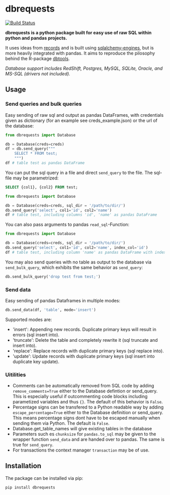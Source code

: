 # dbrequests

[![Build Status](https://travis-ci.org/INWTlab/dbrequests.svg?branch=master)](https://travis-ci.org/INWTlab/dbrequests)

**dbrequests is a python package built for easy use of raw SQL within python and pandas projects.**

It uses ideas from [records](https://github.com/kennethreitz/records/) and is built using [sqlalchemy-engines](https://www.sqlalchemy.org/), but is more heavily integrated with pandas. It aims to reproduce the pilosophy behind the R-package [dbtools](https://github.com/INWT/dbtools/).


_Database support includes RedShift, Postgres, MySQL, SQLite, Oracle, and MS-SQL (drivers not included)._

## Usage

### Send queries and bulk queries

Easy sending of raw sql and output as pandas DataFrames, with credentials given as dictionary (for an example see creds_example.json) or the url of the database:

```python
from dbrequests import Database

db = Database(creds=creds)
df = db.send_query("""
    SELECT * FROM test;
    """)
df # table test as pandas DataFrame
```

You can put the sql query in a file and direct `send_query` to the file. The sql-file may be parametrized:

```sql
SELECT {col1}, {col2} FROM test;

```

```python
from dbrequests import Database

db = Database(creds=creds, sql_dir = '/path/to/dir/')
db.send_query('select', col1='id', col2='name')
df # table test, including columns 'id', 'name' as pandas DataFrame
```

You can also pass arguments to pandas `read_sql`-Function:

```python
from dbrequests import Database

db = Database(creds=creds, sql_dir = '/path/to/dir/')
db.send_query('select', col1='id', col2='name', index_col='id')
df # table test, including column 'name' as pandas DataFrame with index 'id'
```

You may also send queries with no table as output to the database via `send_bulk_query`, which exhibits the same behavior as `send_query`:

```python
db.send_bulk_query('drop test from test;')
```

### Send data

Easy sending of pandas Dataframes in multiple modes:

```python
db.send_data(df, 'table', mode='insert')
```

Supported modes are:
  - 'insert': Appending new records. Duplicate primary keys will result in errors (sql insert into).
  - 'truncate': Delete the table and completely rewrite it (sql truncate and insert into).
  - 'replace': Replace records with duplicate primary keys (sql replace into).
  - 'update': Update records with duplicate primary keys (sql insert into duplicate key update).

### Uitilities

- Comments can be automatically removed from SQL code by adding `remove_comments=True` either to the Database defintion or send_query. This is especially useful if outcommenting code blocks including parametized variables and thus `{}`. The default of this behavior is `False`.
- Percentage signs can be transfered to a Python readable way by adding `escape_percentage=True` either to the Database definition or send_query. This means percentage signs dont have to be escaped manually when sending them via Python. The default is `False`.
- Database.get_table_names will give existing tables in the database
- Parameters such es `chunksize` for `pandas.to_sql` may be given to the wrapper function `send_data` and are handed over to pandas. The same is true for `send_query`.
- For transactions the context manager `transaction` may be of use.

## Installation

The package can be installed via pip:

```
pip install dbrequests
```
